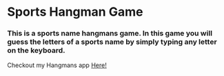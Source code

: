 # Sports Hangman Game

### This is a sports name hangmans game. In this game you will guess the letters of a sports name by simply typing any letter on the keyboard. 

Checkout my Hangmans app [Here!](www.sportshangman.herokuapp.com)


